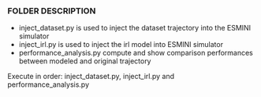 ### FOLDER DESCRIPTION

- inject_dataset.py is used to inject the dataset trajectory into the ESMINI simulator
- inject_irl.py  is used to inject the irl model into ESMINI simulator
- performance_analysis.py compute and show comparison performances between modeled and original trajectory

Execute in order: inject_dataset.py, inject_irl.py and performance_analysis.py